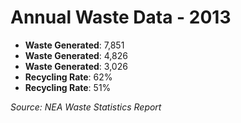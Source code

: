 # Annual Waste Data - 2013

- **Waste Generated**: 7,851
- **Waste Generated**: 4,826
- **Waste Generated**: 3,026
- **Recycling Rate**: 62%
- **Recycling Rate**: 51%

*Source: NEA Waste Statistics Report*
